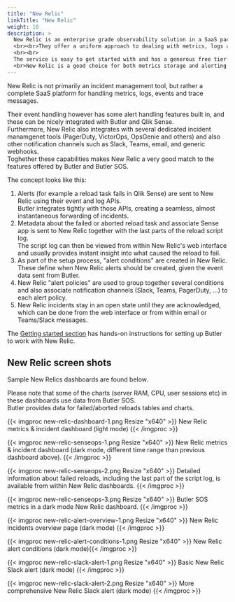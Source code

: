 ```yaml
---
title: "New Relic"
linkTitle: "New Relic"
weight: 10
description: >
  New Relic is an enterprise grade observability solution in a SaaS package. 
  <br><br>They offer a uniform approach to dealing with metrics, logs and events - including a basic but working alert management feature.
  <br><br>
  The service is easy to get started with and has a generous free tier that works well for testing Butler alerts.
  <br>New Relic is a good choice for both metrics storage and alerting as it handles both reload failure alerts generated by the Butler tool as well as operational metrics from [Butler SOS](https://butler-sos.ptarmiganlabs.com).
---
```


New Relic is not primarily an incident management tool, but rather a complete SaaS platform for handling metrics, logs, events and trace messages.

Their event handling however has some alert handling features built in, and these can be nicely integrated with Butler and Qlik Sense.  
Furthermore, New Relic also integrates with several dedicated incident manamgenet tools (PagerDuty, VictorOps, OpsGenie and others) and also other notification channels such as Slack, Teams, email, and generic webhooks.  
Toghether these capabilities makes New Relic a very good match to the features offered by Butler and Butler SOS.

The concept looks like this:

1. Alerts (for example a reload task fails in Qlik Sense) are sent to New Relic using their event and log APIs.  
    Butler integrates tightly with those APIs, creating a seamless, almost instantaneous forwarding of incidents.
2. Metadata about the failed or aborted reload task and associate Sense app is sent to New Relic together with the last parts of the reload script log.  
   The script log can then be viewed from within New Relic's web interface and usually provides instant insight into what caused the reload to fail.
3. As part of the setup process, "alert conditions" are created in New Relic. These define when New Relic alerts should be created, given the event data sent from Butler.
4. New Relic "alert policies" are used to group together several conditions and also associate notification channels (Slack, Teams, PagerDuty, ...) to each alert policy.
5. New Relic incidents stay in an open state until they are acknowledged, which can be done from the web interface or from within email or Teams/Slack messages.

The [Getting started section](/docs/getting-started/setup/incident-mgmt-tools/new-relic/) has hands-on instructions for setting up Butler to work with New Relic.

## New Relic screen shots

Sample New Relics dashboards are found below.

Please note that some of the charts (server RAM, CPU, user sessions etc) in these dashboards use data from Butler SOS.  
Butler provides data for failed/aborted reloads tables and charts.

{{< imgproc new-relic-dashboard-1.png Resize "x640" >}} New Relic metrics & incident dashboard (light mode) {{< /imgproc >}}

{{< imgproc new-relic-senseops-1.png Resize "x640" >}} New Relic metrics & incident dashboard (dark mode, different time range than previous dashboard above). {{< /imgproc >}}

{{< imgproc new-relic-senseops-2.png Resize "x640" >}} Detailed information about failed reloads, including the last part of the script log, is available from within New Relic dashboards. {{< /imgproc >}}

{{< imgproc new-relic-senseops-3.png Resize "x640" >}} Butler SOS metrics in a dark mode New Relic dashboard. {{< /imgproc >}}

{{< imgproc new-relic-alert-overview-1.png Resize "x640" >}} New Relic incidents overview page (dark mode) {{< /imgproc >}}

{{< imgproc new-relic-alert-conditions-1.png Resize "x640" >}} New Relic alert conditions (dark mode){{< /imgproc >}}

{{< imgproc new-relic-slack-alert-1.png Resize "x640" >}} Basic New Relic Slack alert (dark mode) {{< /imgproc >}}

{{< imgproc new-relic-slack-alert-2.png Resize "x640" >}} More comprehensive New Relic Slack alert (dark mode) {{< /imgproc >}}
